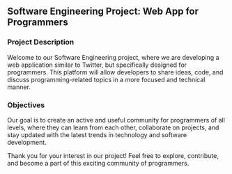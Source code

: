 ## Software Engineering Project: Web App for Programmers
### Project Description
Welcome to our Software Engineering project, where we are developing a web application similar to Twitter, but specifically designed for programmers. This platform will allow developers to share ideas, code, and discuss programming-related topics in a more focused and technical manner.

### Objectives
Our goal is to create an active and useful community for programmers of all levels, where they can learn from each other, collaborate on projects, and stay updated with the latest trends in technology and software development.

Thank you for your interest in our project! Feel free to explore, contribute, and become a part of this exciting community of programmers.

